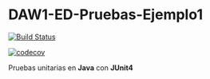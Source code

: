 # DAW1-ED-Pruebas-Ejemplo1

[![Build Status](https://travis-ci.org/AmeliaPaniagua/DAW1-ED-Pruebas-Ejemplo1.svg?branch=master)](https://travis-ci.org/AmeliaPaniagua/DAW1-ED-Pruebas-Ejemplo1)

[![codecov](https://codecov.io/gh/AmeliaPaniagua/DAW1-ED-Pruebas-Ejemplo1/branch/master/graph/badge.svg)](https://codecov.io/gh/AmeliaPaniagua/DAW1-ED-Pruebas-Ejemplo1)



Pruebas unitarias en **Java** con **JUnit4** 

